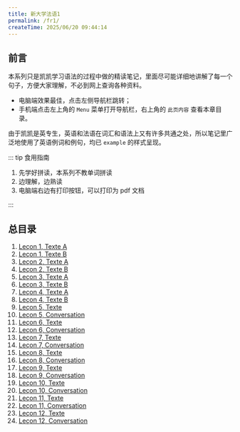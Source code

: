 ```yaml
---
title: 新大学法语1
permalink: /fr1/
createTime: 2025/06/20 09:44:14
---
```


## 前言

本系列只是凯凯学习语法的过程中做的精读笔记，里面尽可能详细地讲解了每一个句子，方便大家理解，不必到网上查询各种资料。

- 电脑端效果最佳，点击左侧导航栏跳转；
- 手机端点击左上角的 `Menu` 菜单打开导航栏，右上角的 `此页内容` 查看本章目录。

由于凯凯是英专生，英语和法语在词汇和语法上又有许多共通之处，所以笔记里广泛地使用了英语例词和例句，均已 `example` 的样式呈现。

::: tip 食用指南

1. 先学好拼读，本系列不教单词拼读
2. 边理解，边熟读
3. 电脑端右边有打印按钮，可以打印为 pdf 文档

:::

## 总目录

1. [Leçon 1, Texte A](/french/fr1/1a/)
2. [Leçon 1, Texte B](/french/fr1/1b/)
3. [Leçon 2, Texte A](/french/fr1/2a/)
4. [Leçon 2, Texte B](/french/fr1/2b/)
5. [Leçon 3, Texte A](/french/fr1/3a/)
6. [Leçon 3, Texte B](/french/fr1/3b/)
7. [Leçon 4, Texte A](/french/fr1/4a/)
8. [Leçon 4, Texte B](/french/fr1/4b/)
9. [Leçon 5, Texte](/french/fr1/5a/)
10. [Leçon 5, Conversation](/french/fr1/5b/)
11. [Leçon 6, Texte](/french/fr1/6a/)
12. [Leçon 6, Conversation](/french/fr1/6b/)
13. [Leçon 7, Texte](/french/fr1/7a/)
14. [Leçon 7, Conversation](/french/fr1/7b/)
15. [Leçon 8, Texte](/french/fr1/8a/)
16. [Leçon 8, Conversation](/french/fr1/8b/)
17. [Leçon 9, Texte](/french/fr1/9a/)
18. [Leçon 9, Conversation](/french/fr1/9b/)
19. [Leçon 10, Texte](/french/fr1/10a/)
20. [Leçon 10, Conversation](/french/fr1/10b/)
21. [Leçon 11, Texte](/french/fr1/11a/)
22. [Leçon 11, Conversation](/french/fr1/11b/)
23. [Leçon 12, Texte](/french/fr1/12a/)
24. [Leçon 12, Conversation](/french/fr1/12b/)
